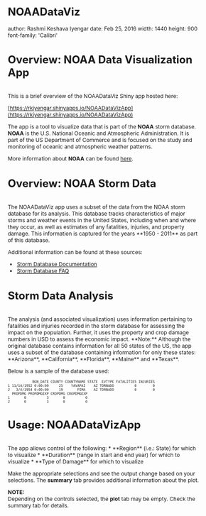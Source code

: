 NOAADataViz
========================================================
author: Rashmi Keshava Iyengar
date: Feb 25, 2016
width: 1440
height: 900
font-family: 'Calibri'

<style type="text/css">

body, td {
   font-size: 12px;
}
code.r{
  font-size: 9px;
}
pre {
  font-size: 9px
}
</style>




Overview: NOAA Data Visualization App
========================================================
<br>
This is a brief overview of the NOAADataViz Shiny app hosted here:

[https://rkiyengar.shinyapps.io/NOAADataVizApp](https://rkiyengar.shinyapps.io/NOAADataVizApp)

The app is a tool to visualize data that is part of the **NOAA** storm database. **NOAA** is the U.S. National Oceanic and Atmospheric Administration. It is part of the US Department of Commerce and is focused on the study and monitoring of oceanic and atmospheric weather patterns.

More information about **NOAA** can be found [here](http://www.noaa.gov/).
  
Overview: NOAA Storm Data
========================================================
<br>
The NOAADataViz app uses a subset of the data from the NOAA storm database for its analysis. This database tracks characteristics of major storms and weather events in the United States, including when and where they occur, as well as estimates of any fatalities, injuries, and property damage. This information is captured for the years **1950 - 2011** as part of this database.
  
Additional information can be found at these sources:  
* [Storm Database Documentation](https://d396qusza40orc.cloudfront.net/repdata%2Fpeer2_doc%2Fpd01016005curr.pdf)
* [Storm Database FAQ](https://d396qusza40orc.cloudfront.net/repdata%2Fpeer2_doc%2FNCDC%20Storm%20Events-FAQ%20Page.pdf)

Storm Data Analysis
========================================================
<br>
The analysis (and associated visualization) uses information pertaining to fatalities and injuries recorded in the storm database for assessing the impact on the population. Further, it uses the property and crop damage numbers in USD to assess the economic impact. **Note:** Although the original database contains information for all 50 states of the US, the app uses a subset of the database containing information for only these states: **Arizona**, **California**, **Florida**, **Maine** and **Texas**.

Below is a sample of the database used:


```
            BGN_DATE COUNTY COUNTYNAME STATE  EVTYPE FATALITIES INJURIES
1 11/14/1952 0:00:00     25    YAVAPAI    AZ TORNADO          0        0
2   3/4/1954 0:00:00     19       PIMA    AZ TORNADO          0        0
  PROPDMG PROPDMGEXP CROPDMG CROPDMGEXP
1       0          3       0          0
2       0          3       0          0
```

Usage: NOAADataVizApp
========================================================
<br>
The app allows control of the following:  
* **Region** (i.e.: State) for which to visualize
* **Duration** (range in start and end year) for which to visualize 
* **Type of Damage** for which to visualize 
  
Make the appropriate selections and see the output change based on your selections. The **summary** tab provides additional information about the plot.  
  
**NOTE:**  
Depending on the controls selected, the **plot** tab may be empty. Check the summary tab for details.

